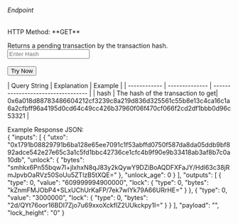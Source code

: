 <h6>Endpoint</h6>

<p id="endpoint"></p>
HTTP Method: **GET**

Returns a pending transaction by the transaction hash.
<input class="md-input" placeholder="Enter Hash" id="hash" width="100"></input><br/><br/>
<button class="md-button" onclick="tryNow()">Try Now</button>
<script>
   document.getElementById("endpoint").innerHTML =`http://3.38.34.30:3836/transaction/pending/${document.getElementById("hash").value || "0xec5ac9c163072644abe80e8139c45e986626811f5b96a382d3cc812a32878a710f874e7fb8ac2910babdc06c24bcfe44de61beb1723179400fcdd08b2aa34434"}`
    function tryNow(){
        document.getElementById("showResult").innerHTML =""
        document.getElementById("endpoint").innerHTML =""
        fetch(`http://3.38.34.30:3836/transaction/pending/${document.getElementById("hash").value || "0xec5ac9c163072644abe80e8139c45e986626811f5b96a382d3cc812a32878a710f874e7fb8ac2910babdc06c24bcfe44de61beb1723179400fcdd08b2aa34434"}`).then((res) => {
            res.json().then((res) => {
                document.getElementById("showResult").innerHTML = JSON.stringify(res)
                document.getElementById("endpoint").innerHTML =`http://3.38.34.30:3836/transaction/pending/${document.getElementById("hash").value || "0xec5ac9c163072644abe80e8139c45e986626811f5b96a382d3cc812a32878a710f874e7fb8ac2910babdc06c24bcfe44de61beb1723179400fcdd08b2aa34434"}`
                })
        }).catch((err) => {
            console.log(err)
        })
    }
</script>
<p id="showResult"></p>
| Query String | Explanation    | Example                            |
| ------------ | -------------- | ---------------------------------- |
| hash      | The hash of the transaction to get| 0x6a018d88783486604212cf3239c8a219d836d325561c55b8e13c4ca16c1a6a2cfbff96a4195d0cd64c49cc426b37960f06f470cf066f2cd2df1bbb0d96c53321 |


Example Response JSON:<br/>
{
    "inputs": [
        {
            "utxo": "0x1791b08829791b6ba128e65ee7091c1f53abffd0750f587da8da05ddb9bf892adce542e27e65c3a1c5fd1bbc42736ce1cfc4b9f90e9b33418ab3af8b7c0a10db",
            "unlock": {
                "bytes": "smhkx6Pn55bqw7l+jIxhxN8qJ83y2kQywY9DZiBoAQDFXFaJY/Hdl63c38jRmJpvbOaRVz50SoUu5ZTlzB5tXQE="
            },
            "unlock_age": 0
        }
    ],
    "outputs": [
        {
            "type": 0,
            "value": "609999994900000",
            "lock": {
                "type": 0,
                "bytes": "kZnmFMJObP4+SLxUChUrKaFP/7ek7wIYk79A66URrHE="
            }
        },
        {
            "type": 0,
            "value": "3000000",
            "lock": {
                "type": 0,
                "bytes": "2d/QYt76oor16BDI7Zjo7u69xxoXckflZ2UUkckpy1I="
            }
        }
    ],
    "payload": "",
    "lock_height": "0"
}
